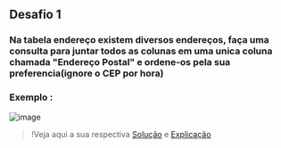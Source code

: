 ## Desafio 1 
### Na tabela endereço existem diversos endereços, faça uma consulta para juntar todos as colunas em uma unica coluna chamada "Endereço Postal" e ordene-os pela sua preferencia(ignore o CEP por hora)
### Exemplo : 
![image](https://user-images.githubusercontent.com/72756630/150697692-80305367-c71f-4462-9580-23ad2f98271c.png)

>!Veja aqui a sua respectiva [Solução](Solução.sql) e [Explicação](Explicação.md)

